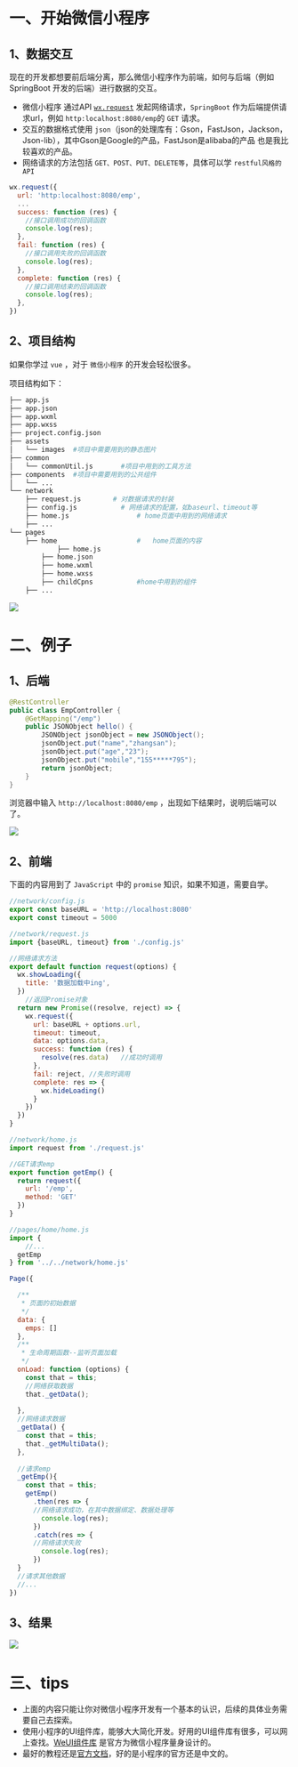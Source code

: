 #  一、开始微信小程序

## 1、数据交互

现在的开发都想要前后端分离，那么微信小程序作为前端，如何与后端（例如 SpringBoot 开发的后端）进行数据的交互。

- 微信小程序 通过API [`wx.request`](https://developers.weixin.qq.com/miniprogram/dev/api/network/request/wx.request.html) 发起网络请求，`SpringBoot` 作为后端提供请求url，例如 `http:localhost:8080/emp`的 `GET` 请求。
- 交互的数据格式使用 `json`（json的处理库有：Gson，FastJson，Jackson，Json-lib），其中Gson是Google的产品，FastJson是alibaba的产品 也是我比较喜欢的产品。
- 网络请求的方法包括 `GET、POST、PUT、DELETE等`，具体可以学 `restful风格的API`

```js
wx.request({
  url: 'http:localhost:8080/emp',
  ...
  success: function (res) {
    //接口调用成功的回调函数
    console.log(res);
  },
  fail: function (res) {
    //接口调用失败的回调函数
    console.log(res);
  },
  complete: function (res) {
    //接口调用结束的回调函数
    console.log(res);
  },
})
```



## 2、项目结构

如果你学过 `vue` ，对于 `微信小程序` 的开发会轻松很多。

项目结构如下：

```sh
├── app.js
├── app.json
├── app.wxml
├── app.wxss
├── project.config.json
├── assets
│   └── images	#项目中需要用到的静态图片
├── common
│   └── commonUtil.js		#项目中用到的工具方法
├── components	#项目中需要用到的公共组件
│   └── ...
└── network
    ├── request.js        #	对数据请求的封装
    ├── config.js        	# 网络请求的配置，如baseurl、timeout等
    ├── home.js      			# home页面中用到的网络请求
    ├── ...
└── pages
    ├── home        			#	home页面的内容
    		├── home.js
        ├── home.json
        ├── home.wxml
        ├── home.wxss
        ├── childCpns			#home中用到的组件
    ├── ...
```

![](https://gitee.com/yanjundong97/picBed/raw/master/images/WX20200226-173503.png)

# 二、例子

## 1、后端

```java
@RestController
public class EmpController {
    @GetMapping("/emp")
    public JSONObject hello() {
        JSONObject jsonObject = new JSONObject();
        jsonObject.put("name","zhangsan");
        jsonObject.put("age","23");
        jsonObject.put("mobile","155*****795");
        return jsonObject;
    }
}
```

浏览器中输入 `http://localhost:8080/emp` ，出现如下结果时，说明后端可以了。

![](https://gitee.com/yanjundong97/picBed/raw/master/images/WX20200226-190453.png)

## 2、前端

下面的内容用到了 `JavaScript` 中的 `promise` 知识，如果不知道，需要自学。

```js
//network/config.js
export const baseURL = 'http://localhost:8080'
export const timeout = 5000
```

```js
//network/request.js
import {baseURL, timeout} from './config.js'

//网络请求方法
export default function request(options) {
  wx.showLoading({
    title: '数据加载中ing',
  })
	//返回Promise对象
  return new Promise((resolve, reject) => {
    wx.request({
      url: baseURL + options.url,
      timeout: timeout,
      data: options.data,
      success: function (res) {
        resolve(res.data)	//成功时调用
      },
      fail: reject,	//失败时调用
      complete: res => {
        wx.hideLoading()
      }
    })
  })
}
```

```js
//network/home.js
import request from './request.js'

//GET请求emp
export function getEmp() {
  return request({
    url: '/emp',
    method: 'GET'
  })
} 
```

```js
//pages/home/home.js
import {
 	//...
  getEmp
} from '../../network/home.js'

Page({

  /**
   * 页面的初始数据
   */
  data: {
    emps: []
  },
  /**
   * 生命周期函数--监听页面加载
   */
  onLoad: function (options) {
    const that = this;
    //网络获取数据
    that._getData();
    
  },
  //网络请求数据
  _getData() {
    const that = this;
    that._getMultiData();
  },
  
  //请求emp
  _getEmp(){
    const that = this;
    getEmp()
      .then(res => {
      //网络请求成功，在其中数据绑定、数据处理等
        console.log(res);
      })
      .catch(res => {
      //网络请求失败
        console.log(res);
      })
  }
  //请求其他数据
  //...
})
```



## 3、结果

![](https://gitee.com/yanjundong97/picBed/raw/master/images/WX20200226-185946.png)

# 三、tips

- 上面的内容只能让你对微信小程序开发有一个基本的认识，后续的具体业务需要自己去探索。
- 使用小程序的UI组件库，能够大大简化开发。好用的UI组件库有很多，可以网上查找。[WeUI组件库](https://developers.weixin.qq.com/miniprogram/dev/extended/weui/) 是官方为微信小程序量身设计的。
- 最好的教程还是[官方文档](https://developers.weixin.qq.com/miniprogram/dev/framework/)，好的是小程序的官方还是中文的。

